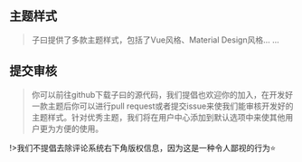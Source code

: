 ## 主题样式

> 子曰提供了多款主题样式，包括了Vue风格、Material Design风格... ...

## 提交审核

> 你可以前往github下载子曰的源代码，我们提倡也欢迎你的加入，在开发好一款主题后你可以进行pull request或者提交issue来使我们能审核开发好的主题样式。针对优秀主题，我们将在用户中心添加到默认选项中来使其他用户更为方便的使用。

!>我们不提倡去除评论系统右下角版权信息，因为这是一种令人鄙视的行为:star:

